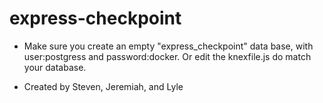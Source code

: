 # express-checkpoint

* Make sure you create an empty "express_checkpoint" data base, with user:postgress and password:docker. Or edit the knexfile.js do match your database.


* Created by Steven, Jeremiah, and Lyle
